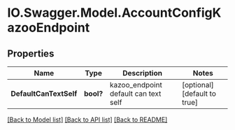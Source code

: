 # IO.Swagger.Model.AccountConfigKazooEndpoint
## Properties

Name | Type | Description | Notes
------------ | ------------- | ------------- | -------------
**DefaultCanTextSelf** | **bool?** | kazoo_endpoint default can text self | [optional] [default to true]

[[Back to Model list]](../README.md#documentation-for-models) [[Back to API list]](../README.md#documentation-for-api-endpoints) [[Back to README]](../README.md)

